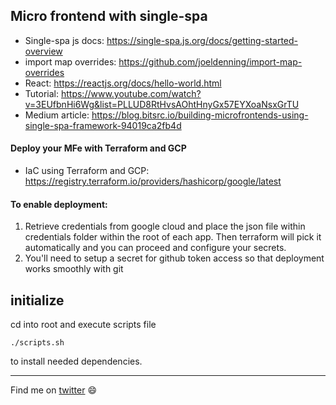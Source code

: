 ## Micro frontend with single-spa

- Single-spa js docs: https://single-spa.js.org/docs/getting-started-overview
- import map overrides: https://github.com/joeldenning/import-map-overrides
- React: https://reactjs.org/docs/hello-world.html
- Tutorial: https://www.youtube.com/watch?v=3EUfbnHi6Wg&list=PLLUD8RtHvsAOhtHnyGx57EYXoaNsxGrTU
- Medium article: https://blog.bitsrc.io/building-microfrontends-using-single-spa-framework-94019ca2fb4d


#### Deploy your MFe with Terraform and GCP

- IaC using Terraform and GCP: https://registry.terraform.io/providers/hashicorp/google/latest

#### To enable deployment:
1. Retrieve credentials from google cloud and place the json file within credentials folder within the root of each app. Then terraform will pick it automatically and you can proceed and configure your secrets.
2. You'll need to setup  a secret for github token access so that deployment works smoothly with git


## initialize
cd into root and execute scripts file
``` 
./scripts.sh
```
to install needed dependencies.



--- 
Find me on [twitter](https://twitter.com/realRobertKibet) :smile:  